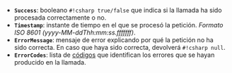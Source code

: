- **`Success`**: booleano `#!csharp true/false` que indica si la llamada ha sido procesada correctamente o no.
- **`Timestamp`**: instante de tiempo en el que se procesó la petición. *Formato ISO 8601 (yyyy-MM-ddThh\:mm\:ss.fffffff)*.
- **`ErrorMessage`**: mensaje de error explicando por qué la petición no ha sido correcta. En caso que haya sido correcta, devolverá `#!csharp null`.
- **`ErrorCodes`**: lista de [códigos](../../annex/errorCodes) que identifican los errores que se hayan producido en la llamada.
